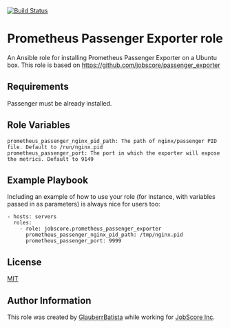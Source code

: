[![Build Status](https://travis-ci.org/jobscore/ansible-role-passenger-exporter.svg?branch=master)](https://travis-ci.org/github/jobscore/ansible-role-passenger-exporter)

Prometheus Passenger Exporter role
=========

An Ansible role for installing Prometheus Passenger Exporter on a Ubuntu box.
This role is based on https://github.com/jobscore/passenger_exporter

Requirements
------------

Passenger must be already installed.

Role Variables
--------------

```
prometheus_passenger_nginx_pid_path: The path of nginx/passenger PID file. Default to /run/nginx.pid
prometheus_passenger_port: The port in which the exporter will expose the metrics. Default to 9149
```

Example Playbook
----------------

Including an example of how to use your role (for instance, with variables passed in as parameters) is always nice for users too:

    - hosts: servers
      roles:
        - role: jobscore.prometheus_passenger_exporter
          prometheus_passenger_nginx_pid_path: /tmp/nginx.pid
          prometheus_passenger_port: 9999

License
-------

[MIT](/LICENSE)

Author Information
------------------

This role was created by [GlauberrBatista](https://github.com/GlauberrBatista) while working for [JobScore Inc](https://jobscore.com).
